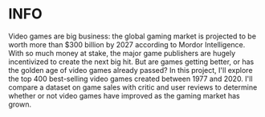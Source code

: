# INFO 
Video games are big business: the global gaming market is projected to be worth more than $300 billion by 2027 according to Mordor Intelligence. 
With so much money at stake, the major game publishers are hugely incentivized to create the next big hit. 
But are games getting better, or has the golden age of video games already passed?
In this project, I'll explore the top 400 best-selling video games created between 1977 and 2020.
I'll compare a dataset on game sales with critic and user reviews to determine whether or not video games have improved as the gaming market has grown.
